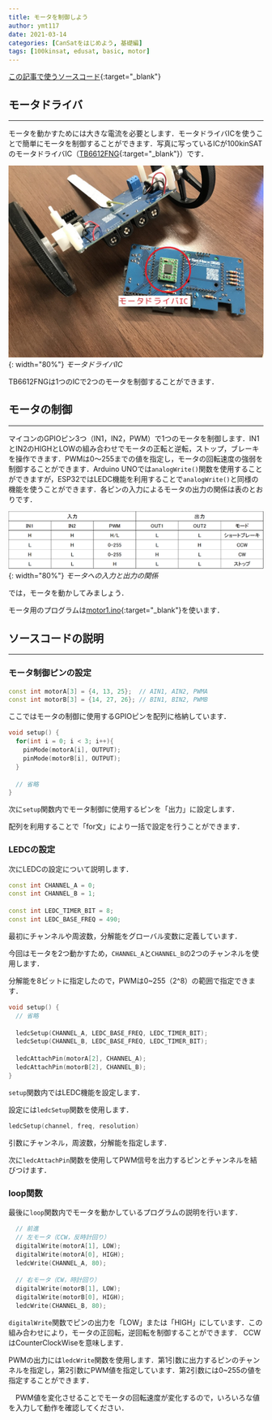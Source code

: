 ```yaml
---
title: モータを制御しよう
author: ymt117
date: 2021-03-14
categories: [CanSatをはじめよう, 基礎編]
tags: [100kinsat, edusat, basic, motor]
---
```


<i class="{{ site.data.post.file }}"></i>
[この記事で使うソースコード](https://github.com/100kinsat/100kinsat_ver_3_4_code/tree/main/100kinsat_motor){:target="_blank"}

## モータドライバ
---

モータを動かすためには大きな電流を必要とします．モータドライバICを使うことで簡単にモータを制御することができます．写真に写っているICが100kinSATのモータドライバIC（[TB6612FNG](http://akizukidenshi.com/catalog/g/gI-11317/){:target="_blank"}）です．

![tb6612fng](/assets/img/post/control-motor/tb6612fng.jpg){: width="80%"}
_モータドライバIC_

TB6612FNGは1つのICで2つのモータを制御することができます．

## モータの制御
---

マイコンのGPIOピン3つ（IN1，IN2，PWM）で1つのモータを制御します．IN1とIN2のHIGHとLOWの組み合わせでモータの正転と逆転，ストップ，ブレーキを操作できます．PWMは0～255までの値を指定し，モータの回転速度の強弱を制御することができます．Arduino UNOでは`analogWrite()`関数を使用することができますが，ESP32ではLEDC機能を利用することで`analogWrite()`と同様の機能を使うことができます．各ピンの入力によるモータの出力の関係は表のとおりです．

![table](/assets/img/post/control-motor/motor_table.png){: width="80%"}
_モータへの入力と出力の関係_

では，モータを動かしてみましょう．

モータ用のプログラムは[motor1.ino](https://gist.github.com/ymt117/1b4b46b52df050628812f843fe81b65b){:target="_blank"}を使います．

## ソースコードの説明
---

### モータ制御ピンの設定

```cpp
const int motorA[3] = {4, 13, 25};  // AIN1, AIN2, PWMA
const int motorB[3] = {14, 27, 26}; // BIN1, BIN2, PWMB
```

ここではモータの制御に使用するGPIOピンを配列に格納しています．

```cpp
void setup() {
  for(int i = 0; i < 3; i++){
    pinMode(motorA[i], OUTPUT);
    pinMode(motorB[i], OUTPUT);
  }

  // 省略
}
```

次に`setup`関数内でモータ制御に使用するピンを「出力」に設定します．

配列を利用することで「for文」により一括で設定を行うことができます．

### LEDCの設定

次にLEDCの設定について説明します．

```cpp
const int CHANNEL_A = 0;
const int CHANNEL_B = 1;

const int LEDC_TIMER_BIT = 8;
const int LEDC_BASE_FREQ = 490;
```

最初にチャンネルや周波数，分解能をグローバル変数に定義しています．

今回はモータを2つ動かすため，`CHANNEL_A`と`CHANNEL_B`の2つのチャンネルを使用します．

分解能を8ビットに指定したので，PWMは0~255（2^8）の範囲で指定できます．

```cpp
void setup() {
  // 省略

  ledcSetup(CHANNEL_A, LEDC_BASE_FREQ, LEDC_TIMER_BIT);
  ledcSetup(CHANNEL_B, LEDC_BASE_FREQ, LEDC_TIMER_BIT);

  ledcAttachPin(motorA[2], CHANNEL_A);
  ledcAttachPin(motorB[2], CHANNEL_B);
}
```

`setup`関数内ではLEDC機能を設定します．

設定には`ledcSetup`関数を使用します．

```cpp
ledcSetup(channel, freq, resolution)
```

引数にチャンネル，周波数，分解能を指定します．

次に`ledcAttachPin`関数を使用してPWM信号を出力するピンとチャンネルを結びつけます．

### loop関数

最後に`loop`関数内でモータを動かしているプログラムの説明を行います．

```cpp
  // 前進
  // 左モータ（CCW，反時計回り）
  digitalWrite(motorA[1], LOW);
  digitalWrite(motorA[0], HIGH);
  ledcWrite(CHANNEL_A, 80);

  // 右モータ（CW，時計回り）
  digitalWrite(motorB[1], LOW);
  digitalWrite(motorB[0], HIGH);
  ledcWrite(CHANNEL_B, 80);
```

`digitalWrite`関数でピンの出力を「LOW」または「HIGH」にしています．この組み合わせにより，モータの正回転，逆回転を制御することができます．
CCWはCounterClockWiseを意味します．

PWMの出力には`ledcWrite`関数を使用します．第1引数に出力するピンのチャンネルを指定し，第2引数にPWM値を指定しています．第2引数には0~255の値を指定することができます．

　PWM値を変化させることでモータの回転速度が変化するので，いろいろな値を入力して動作を確認してください．